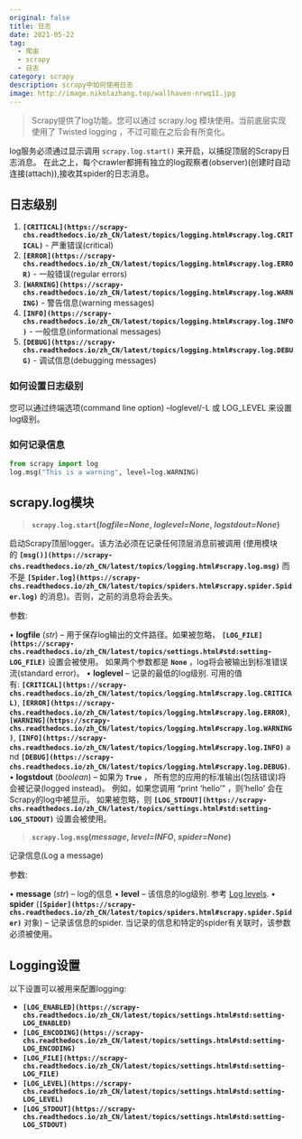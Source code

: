 ```yaml
---
original: false
title: 日志
date: 2021-05-22
tag:
  - 爬虫
  - scrapy
  - 日志
category: scrapy
description: scrapy中如何使用日志
image: http://image.nikolazhang.top/wallhaven-nrwq11.jpg
---
```



> Scrapy提供了log功能。您可以通过 scrapy.log 模块使用。当前底层实现使用了 Twisted logging ，不过可能在之后会有所变化。

log服务必须通过显示调用 `scrapy.log.start()` 来开启，以捕捉顶层的Scrapy日志消息。 在此之上，每个crawler都拥有独立的log观察者(observer)(创建时自动连接(attach)),接收其spider的日志消息。

## 日志级别

1. **`[CRITICAL](https://scrapy-chs.readthedocs.io/zh_CN/latest/topics/logging.html#scrapy.log.CRITICAL)`** - 严重错误(critical)
2. **`[ERROR](https://scrapy-chs.readthedocs.io/zh_CN/latest/topics/logging.html#scrapy.log.ERROR)`** - 一般错误(regular errors)
3. **`[WARNING](https://scrapy-chs.readthedocs.io/zh_CN/latest/topics/logging.html#scrapy.log.WARNING)`** - 警告信息(warning messages)
4. **`[INFO](https://scrapy-chs.readthedocs.io/zh_CN/latest/topics/logging.html#scrapy.log.INFO)`** - 一般信息(informational messages)
5. **`[DEBUG](https://scrapy-chs.readthedocs.io/zh_CN/latest/topics/logging.html#scrapy.log.DEBUG)`** - 调试信息(debugging messages)

### 如何设置日志级别

您可以通过终端选项(command line option) –loglevel/-L 或 LOG_LEVEL 来设置log级别。

### 如何记录信息

```python
from scrapy import log
log.msg("This is a warning", level=log.WARNING)
```

## **scrapy.log模块**

> **`scrapy.log.start`(*logfile=None*, *loglevel=None*, *logstdout=None*)**

启动Scrapy顶层logger。该方法必须在记录任何顶层消息前被调用 (使用模块的 **`[msg()](https://scrapy-chs.readthedocs.io/zh_CN/latest/topics/logging.html#scrapy.log.msg)`** 而不是 **`[Spider.log](https://scrapy-chs.readthedocs.io/zh_CN/latest/topics/spiders.html#scrapy.spider.Spider.log)`** 的消息)。否则，之前的消息将会丢失。

参数:

• **logfile** (*str*) – 用于保存log输出的文件路径。如果被忽略， **`[LOG_FILE](https://scrapy-chs.readthedocs.io/zh_CN/latest/topics/settings.html#std:setting-LOG_FILE)`** 设置会被使用。 如果两个参数都是 **`None`** ，log将会被输出到标准错误流(standard error)。
• **loglevel** – 记录的最低的log级别. 可用的值有: **`[CRITICAL](https://scrapy-chs.readthedocs.io/zh_CN/latest/topics/logging.html#scrapy.log.CRITICAL)`**, **`[ERROR](https://scrapy-chs.readthedocs.io/zh_CN/latest/topics/logging.html#scrapy.log.ERROR)`**, **`[WARNING](https://scrapy-chs.readthedocs.io/zh_CN/latest/topics/logging.html#scrapy.log.WARNING)`**, **`[INFO](https://scrapy-chs.readthedocs.io/zh_CN/latest/topics/logging.html#scrapy.log.INFO)`** and **`[DEBUG](https://scrapy-chs.readthedocs.io/zh_CN/latest/topics/logging.html#scrapy.log.DEBUG)`**.
• **logstdout** (*boolean*) – 如果为 **`True`** ， 所有您的应用的标准输出(包括错误)将会被记录(logged instead)。 例如，如果您调用 “print ‘hello’” ，则’hello’ 会在Scrapy的log中被显示。 如果被忽略，则 **`[LOG_STDOUT](https://scrapy-chs.readthedocs.io/zh_CN/latest/topics/settings.html#std:setting-LOG_STDOUT)`** 设置会被使用。

> **`scrapy.log.msg`(*message*, *level=INFO*, *spider=None*)**

记录信息(Log a message)

参数:

• **message** (*str*) – log的信息
• **level** – 该信息的log级别. 参考 [Log levels](https://scrapy-chs.readthedocs.io/zh_CN/latest/topics/logging.html#topics-logging-levels).
• **spider** (**`[Spider](https://scrapy-chs.readthedocs.io/zh_CN/latest/topics/spiders.html#scrapy.spider.Spider)`** 对象) – 记录该信息的spider. 当记录的信息和特定的spider有关联时，该参数必须被使用。

## **Logging设置**

以下设置可以被用来配置logging:

- **`[LOG_ENABLED](https://scrapy-chs.readthedocs.io/zh_CN/latest/topics/settings.html#std:setting-LOG_ENABLED)`**
- **`[LOG_ENCODING](https://scrapy-chs.readthedocs.io/zh_CN/latest/topics/settings.html#std:setting-LOG_ENCODING)`**
- **`[LOG_FILE](https://scrapy-chs.readthedocs.io/zh_CN/latest/topics/settings.html#std:setting-LOG_FILE)`**
- **`[LOG_LEVEL](https://scrapy-chs.readthedocs.io/zh_CN/latest/topics/settings.html#std:setting-LOG_LEVEL)`**
- **`[LOG_STDOUT](https://scrapy-chs.readthedocs.io/zh_CN/latest/topics/settings.html#std:setting-LOG_STDOUT)`**